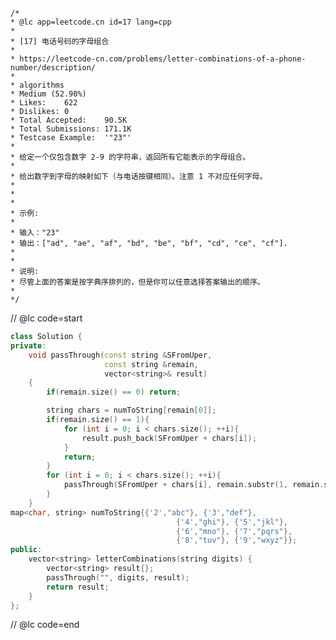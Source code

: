     /*
    * @lc app=leetcode.cn id=17 lang=cpp
    *
    * [17] 电话号码的字母组合
    *
    * https://leetcode-cn.com/problems/letter-combinations-of-a-phone-number/description/
    *
    * algorithms
    * Medium (52.90%)
    * Likes:    622
    * Dislikes: 0
    * Total Accepted:    90.5K
    * Total Submissions: 171.1K
    * Testcase Example:  '"23"'
    *
    * 给定一个仅包含数字 2-9 的字符串，返回所有它能表示的字母组合。
    * 
    * 给出数字到字母的映射如下（与电话按键相同）。注意 1 不对应任何字母。
    * 
    * 
    * 
    * 示例:
    * 
    * 输入："23"
    * 输出：["ad", "ae", "af", "bd", "be", "bf", "cd", "ce", "cf"].
    * 
    * 
    * 说明:
    * 尽管上面的答案是按字典序排列的，但是你可以任意选择答案输出的顺序。
    * 
    */

// @lc code=start

```C++
class Solution {
private:
    void passThrough(const string &SFromUper,
                     const string &remain,
                     vector<string>& result)
    {
        if(remain.size() == 0) return;

        string chars = numToString[remain[0]];
        if(remain.size() == 1){
            for (int i = 0; i < chars.size(); ++i){
                result.push_back(SFromUper + chars[i]);
            }
            return;
        }
        for (int i = 0; i < chars.size(); ++i){
            passThrough(SFromUper + chars[i], remain.substr(1, remain.size() - 1), result);
        }
    }
map<char, string> numToString{{'2',"abc"}, {'3',"def"}, 
                                     {'4',"ghi"}, {'5',"jkl"},
                                     {'6',"mno"}, {'7',"pqrs"},
                                     {'8',"tuv"}, {'9',"wxyz"}};
public:
    vector<string> letterCombinations(string digits) {
        vector<string> result{};
        passThrough("", digits, result);
        return result;
    }
};
```
// @lc code=end

